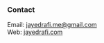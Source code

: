 ### Contact
Email: <a href="mailto:jayedrafi.me@gmail.com" target="new">jayedrafi.me@gmail.com</a>\
Web: <a href="https://jayedrafi.com/index.html" target="new">jayedrafi.com</a>

